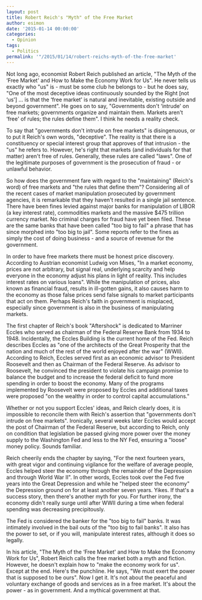 ```yaml
---
layout: post
title: Robert Reich's "Myth" of the Free Market
author: esimon
date: '2015-01-14 00:00:00'
categories:
  - Opinion
tags:
  - Politics
permalink: '"/2015/01/14/robert-reichs-myth-of-the-free-market'
---
```

Not long ago, economist Robert Reich published an article, "The Myth of the ‘Free Market' and How to Make the Economy Work for Us". He never tells us exactly who "us" is - must be some club he belongs to - but he does say, "One of the most deceptive ideas continuously sounded by the Right [not ‘us'] … is that the ‘free market' is natural and inevitable, existing outside and beyond government". He goes on to say, "Governments don't ‘intrude' on free markets; governments organize and maintain them. Markets aren't ‘free' of rules; the rules define them". I think he needs a reality check. 

To say that "governments don't intrude on free markets" is disingenuous, or to put it Reich's own words, "deceptive". The reality is that there is a constituency or special interest group that approves of that intrusion - the "us" he refers to. However, he's right that markets (and individuals for that matter) aren't free of rules. Generally, these rules are called "laws". One of the legitimate purposes of government is the prosecution of fraud - or unlawful behavior. 

So how does the government fare with regard to the "maintaining" (Reich's word) of free markets and "the rules that define them"? Considering all of the recent cases of market manipulation prosecuted by government agencies, it is remarkable that they haven't resulted in a single jail sentence. There have been fines levied against major banks for manipulation of LIBOR (a key interest rate), commodities markets and the massive $475 trillion currency market. No criminal charges for fraud have yet been filed. These are the same banks that have been called "too big to fail" a phrase that has since morphed into "too big to jail". Some reports refer to the fines as simply the cost of doing business - and a source of revenue for the government. 

In order to have free markets there must be honest price discovery. According to Austrian economist Ludwig von Mises, "In a market economy, prices are not arbitrary, but signal real, underlying scarcity and help everyone in the economy adjust his plans in light of reality. This includes interest rates on various loans". While the manipulation of prices, also known as financial fraud, results in ill-gotten gains, it also causes harm to the economy as those false prices send false signals to market participants that act on them. Perhaps Reich's faith in government is misplaced, especially since government is also in the business of manipulating markets. 

The first chapter of Reich's book "Aftershock" is dedicated to Marriner Eccles who served as chairman of the Federal Reserve Bank from 1934 to 1948. Incidentally, the Eccles Building is the current home of the Fed. Reich describes Eccles as "one of the architects of the Great Prosperity that the nation and much of the rest of the world enjoyed after the war" (WWII). According to Reich, Eccles served first as an economic advisor to President Roosevelt and then as Chairman of the Federal Reserve. As advisor to Roosevelt, he convinced the president to violate his campaign promise to balance the budget and to increase the federal deficit to fund more spending in order to boost the economy. Many of the programs implemented by Roosevelt were proposed by Eccles and additional taxes were proposed "on the wealthy in order to control capital accumulations."

Whether or not you support Eccles' ideas, and Reich clearly does, it is impossible to reconcile them with Reich's assertion that "governments don't intrude on free markets". Ironically, several weeks later Eccles would accept the post of Chairman of the Federal Reserve, but according to Reich, only on condition that legislation be passed giving more power over the money supply to the Washington Fed and less to the NY Fed, ensuring a "loose" money policy. Sounds familiar. 

Reich cheerily ends the chapter by saying, "For the next fourteen years, with great vigor and continuing vigilance for the welfare of average people, Eccles helped steer the economy through the remainder of the Depression and through World War II". In other words, Eccles took over the Fed five years into the Great Depression and while he "helped steer the economy" the Depression ground on for at least another seven years. Yikes. If that's a success story, then there's another myth for you. For further irony, the economy didn't really surge until after WWII during a time when federal spending was decreasing precipitously. 

The Fed is considered the banker for the "too big to fail" banks. It was intimately involved in the bail outs of the "too big to fail banks". It also has the power to set, or if you will, manipulate interest rates, although it does so legally. 

In his article, "The Myth of the ‘Free Market' and How to Make the Economy Work for Us", Robert Reich calls the free market both a myth and fiction. However, he doesn't explain how to "make the economy work for us". Except at the end. Here's the punchline. He says, "We must exert the power that is supposed to be ours". Now I get it. It's not about the peaceful and voluntary exchange of goods and services as in a free market. It's about the power - as in government. And a mythical government at that. 

